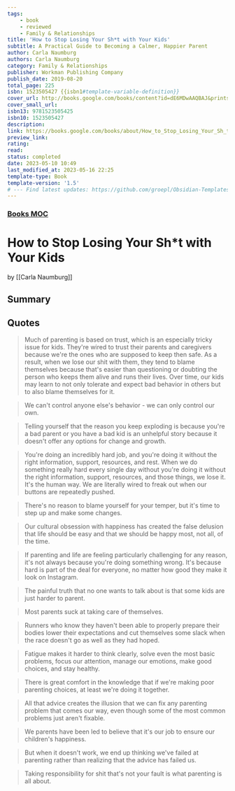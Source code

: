 ```yaml
---
tags:
    - book
    - reviewed
    - Family & Relationships
title: 'How to Stop Losing Your Sh*t with Your Kids'
subtitle: A Practical Guide to Becoming a Calmer, Happier Parent
author: Carla Naumburg
authors: Carla Naumburg
category: Family & Relationships
publisher: Workman Publishing Company
publish_date: 2019-08-20
total_page: 225
isbn: 1523505427 {{isbn1#template-variable-definition}}
cover_url: http://books.google.com/books/content?id=dE6MDwAAQBAJ&printsec=frontcover&img=1&zoom=1&edge=curl&source=gbs_api
cover_small_url:
isbn13: 9781523505425
isbn10: 1523505427
description:
link: https://books.google.com/books/about/How_to_Stop_Losing_Your_Sh_t_with_Your_K.html?hl=&id=dE6MDwAAQBAJ
preview_link:
rating:
read:
status: completed
date: 2023-05-10 10:49
last_modified_at: 2023-05-16 22:25
template-type: Book
template-version: '1.5'
# --- Find latest updates: https://github.com/groepl/Obsidian-Templates
---
```


### [Books MOC](Books%20MOC.md)

# How to Stop Losing Your Sh\*t with Your Kids

by [[Carla Naumburg]]

## Summary

<!--The Book in 3 Sentences. No more than a couple paragraphs summarizing this BOOK -->

## Quotes

> Much of parenting is based on trust, which is an especially tricky issue for kids. They're wired to trust their parents and caregivers because we're the ones who are supposed to keep then safe. As a result, when we lose our shit with them, they tend to blame themselves because that's easier than questioning or doubting the person who keeps them alive and runs their lives. Over time, our kids may learn to not only tolerate and expect bad behavior in others but to also blame themselves for it.

> We can't control anyone else's behavior - we can only control our own.

> Telling yourself that the reason you keep exploding is because you're a bad parent or you have a bad kid is an unhelpful story because it doesn't offer any options for change and growth.

> You're doing an incredibly hard job, and you're doing it without the right information, support, resources, and rest. When we do something really hard every single day without you're doing it without the right information, support, resources, and those things, we lose it. It's the human way. We are literally wired to freak out when our buttons are repeatedly pushed.

> There's no reason to blame yourself for your temper, but it's time to step up and make some changes.

> Our cultural obsession with happiness has created the false delusion that life should be easy and that we should be happy most, not all, of the time.

> If parenting and life are feeling particularly challenging for any reason, it's not always because you're doing something wrong. It's because hard is part of the deal for everyone, no matter how good they make it look on Instagram.

> The painful truth that no one wants to talk about is that some kids are just harder to parent.

> Most parents suck at taking care of themselves.

> Runners who know they haven't been able to properly prepare their bodies lower their expectations and cut themselves some slack when the race doesn't go as well as they had hoped.

> Fatigue makes it harder to think clearly, solve even the most basic problems, focus our attention, manage our emotions, make good choices, and stay healthy.

> There is great comfort in the knowledge that if we're making poor parenting choices, at least we're doing it together.

> All that advice creates the illusion that we can fix any parenting problem that comes our way, even though some of the most common problems just aren't fixable.

> We parents have been led to believe that it's our job to ensure our children's happiness.

> But when it doesn't work, we end up thinking we've failed at parenting rather than realizing that the advice has failed us.

> Taking responsibility for shit that's not your fault is what parenting is all about.
